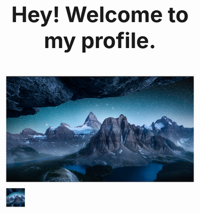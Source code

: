 <div align='center'><font size='12'><big><b>Hey! Welcome to my profile.</b></big></font></div>

<br><br/>

![text](https://github.com/wanghs008/wanghs008/blob/main/whs_1.jpg)

<img style="width:50px;height:50px" src="https://github.com/wanghs008/wanghs008/blob/main/whs_1.jpg"  alt="真棒" align=center />

<!---
wanghs008/wanghs008 is a ✨ special ✨ repository because its `README.md` (this file) appears on your GitHub profile.
You can click the Preview link to take a look at your changes.
--->
